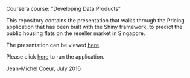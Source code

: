 Coursera course: "Developing Data Products"

This repository contains the presentation that walks through the Pricing application that has been built with the Shiny framework, to predict the public housing flats on the reseller market in Singapore.

The presentation can be viewed [here](http://jmdaniel.github.io/)

Please click [here](https://jmdaniel.shinyapps.io/HDBFlatPriceApp/) to run the application.

Jean-Michel Coeur, July 2016
